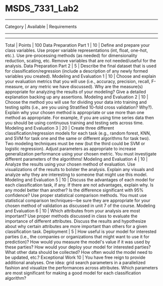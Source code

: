# MSDS_7331_Lab2

------------------------
Category |	Available |	Requirements

-----------------------------------
---
Total | Points | 	100
Data Preparation Part 1 |	10 |	Define and prepare your class variables. Use proper variable representations (int, float, one-hot, etc.). Use pre-processing methods (as needed) for dimensionality reduction, scaling, etc. Remove variables that are not needed/useful for the analysis.
Data Preparation Part 2	| 5	| Describe the final dataset that is used for classification/regression (include a description of any newly formed variables you created).
Modeling and Evaluation  1	| 10	| Choose and explain your evaluation metrics that you will use (i.e., accuracy,
precision, recall, F-measure, or any metric we have discussed). Why are the measure(s) appropriate for analyzing the results of your modeling? Give a detailed explanation backing up any assertions.
Modeling and Evaluation 2	| 10 |	Choose the method you will use for dividing your data into training and
testing splits (i.e., are you using Stratified 10-fold cross validation? Why?). Explain why
your chosen method is appropriate or use more than one method as appropriate. For example, if you are using time series data then you should be using continuous training and testing sets across time.
Modeling and Evaluation  3 |	20	| Create three different classification/regression models for each task (e.g., random forest, KNN, and SVM for task one and the same or different algorithms for task two). Two modeling techniques must be new (but the third could be SVM or logistic regression). Adjust parameters as appropriate to increase generalization performance using your chosen metric. You must investigate different parameters of the algorithms!
Modeling and Evaluation 4	| 10 |	Analyze the results using your chosen method of evaluation. Use visualizations of the results to bolster the analysis. Explain any visuals and analyze why they are interesting to someone that might use this model.
Modeling and Evaluation 5 |	10	| Discuss the advantages of each model for each classification task, if any. If there are not advantages, explain why. Is any model better than another? Is the difference significant with 95% confidence? Use proper statistical comparison methods. You must use statistical comparison techniques—be sure they are appropriate for your chosen method of validation as discussed in unit 7 of the course.
Modeling and Evaluation 6 |	10 |	Which attributes from your analysis are most important? Use proper methods discussed in class to evaluate the importance of different attributes. Discuss the results and hypothesize about why certain attributes are more important than others for a given classification task.
Deployment	| 5	| How useful is your model for interested parties (i.e., the companies or organizations that might want to use it for prediction)? How would you measure the model's value if it was used by these parties? How would your deploy your model for interested parties? What other data should be collected? How often would the model need to be updated, etc.?
Exceptional Work 10 | You have free reign to provide additional analyses. One idea: grid search parameters in a parallelized fashion and visualize the performances across attributes. Which parameters are most significant for making a good model for each classification algorithm?
